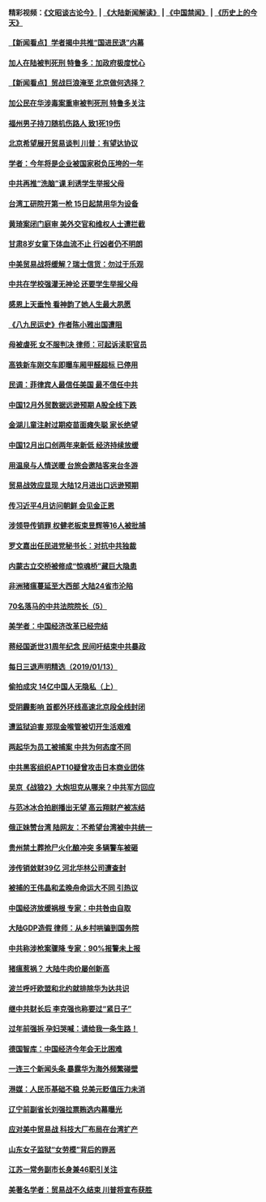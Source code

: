 #### 精彩视频：[《文昭谈古论今》](https://github.com/gfw-breaker/wenzhao/blob/master/README.md?t=01142131) | [《大陆新闻解读》](https://github.com/gfw-breaker/ntdtv-comedy/blob/master/README.md?t=01142131) | [《中国禁闻》](https://github.com/gfw-breaker/ntdtv-news/blob/master/README.md?t=01142131) | [《历史上的今天》](https://github.com/gfw-breaker/today-in-history/blob/master/README.md?t=01142131) 

#### [【新闻看点】学者揭中共推“国进民退”内幕](../pages/nsc413/n10975497.md?t=01142131) 

#### [加人在陆被判死刑 特鲁多：加政府极度忧心](../pages/nsc413/n10975591.md?t=01142131) 

#### [【新闻看点】贸战巨浪淹至 北京做何选择？](../pages/nsc413/n10975303.md?t=01142131) 

#### [加公民在华涉毒案重审被判死刑 特鲁多关注](../pages/nsc413/n10975372.md?t=01142131) 

#### [福州男子持刀随机伤路人 致1死19伤](../pages/nsc413/n10975494.md?t=01142131) 

#### [北京希望展开贸易谈判 川普：有望达协议](../pages/nsc413/n10975474.md?t=01142131) 

#### [学者：今年将是企业被国家税负压垮的一年](../pages/nsc413/n10975394.md?t=01142131) 

#### [中共再推“洗脑”课 利诱学生举报父母](../pages/nsc413/n10975169.md?t=01142131) 

#### [台湾工研院开第一枪 15日起禁用华为设备](../pages/nsc413/n10975203.md?t=01142131) 

#### [黄琦案闭门庭审 美外交官和维权人士遭拦截](../pages/nsc413/n10975316.md?t=01142131) 

#### [甘肃8岁女童下体血流不止 行凶者仍不明朗](../pages/nsc413/n10974865.md?t=01142131) 

#### [中美贸易战将缓解？瑞士信货：勿过于乐观](../pages/nsc413/n10975237.md?t=01142131) 

#### [中共在学校强灌无神论 还要学生举报父母](../pages/nsc413/n10975054.md?t=01142131) 

#### [感恩上天垂怜 看神韵了她人生最大夙愿](../pages/nsc413/n10973807.md?t=01142131) 

#### [《八九民运史》作者陈小雅出国遭阻](../pages/nsc413/n10975067.md?t=01142131) 

#### [母被虐死 女不服判决 律师：可起诉渎职官员](../pages/nsc413/n10974866.md?t=01142131) 

#### [高铁新车刚交车即曝车厢甲醛超标 已停用](../pages/nsc413/n10974791.md?t=01142131) 

#### [民调：菲律宾人最信任美国 最不信任中共](../pages/nsc413/n10974870.md?t=01142131) 

#### [中国12月外贸数据远逊预期 A股全线下跌](../pages/nsc413/n10974454.md?t=01142131) 

#### [金湖儿童注射过期疫苗面瘫失聪 家长绝望](../pages/nsc413/n10974328.md?t=01142131) 

#### [中国12月出口创两年来新低 经济持续放缓](../pages/nsc413/n10974722.md?t=01142131) 


#### [用温泉与人情送暖 台旅会邀陆客来台冬游](../pages/nsc413/n10974692.md?t=01142131) 

#### [贸易战效应显现 大陆12月进出口远逊预期](../pages/nsc413/n10973942.md?t=01142131) 

#### [传习近平4月访问朝鲜 会见金正恩](../pages/nsc413/n10974482.md?t=01142131) 

#### [涉领导传销罪 权健老板束昱辉等16人被批捕](../pages/nsc413/n10974299.md?t=01142131) 

#### [罗文嘉出任民进党秘书长：对抗中共独裁](../pages/nsc413/n10974339.md?t=01142131) 

#### [内蒙古立交桥被修成“惊魂桥”藏巨大隐患](../pages/nsc413/n10974093.md?t=01142131) 

#### [非洲猪瘟蔓延至大西部 大陆24省市沦陷](../pages/nsc413/n10973814.md?t=01142131) 

#### [70名落马的中共法院院长（5）](../pages/nsc413/n10959917.md?t=01142131) 

#### [美学者：中国经济改革已经完结](../pages/nsc413/n10973365.md?t=01142131) 

#### [蒋经国逝世31周年纪念 民间吁结束中共暴政](../pages/nsc413/n10973350.md?t=01142131) 

#### [每日三退声明精选（2019/01/13）](../pages/nsc413/n10973752.md?t=01142131) 

#### [偷拍成灾 14亿中国人无隐私（上）](../pages/nsc413/n10972071.md?t=01142131) 

#### [受阴霾影响 首都外环线高速北京段全线封闭](../pages/nsc413/n10973528.md?t=01142131) 

#### [遭监狱迫害 郑现金喉管被切开生活艰难](../pages/nsc413/n10968993.md?t=01142131) 

#### [两起华为员工被捕案 中共为何态度不同](../pages/nsc413/n10973304.md?t=01142131) 

#### [中共黑客组织APT10疑曾攻击日本商业团体](../pages/nsc413/n10973309.md?t=01142131) 

#### [吴京《战狼2》大炮坦克从哪来？中共军方回应](../pages/nsc413/n10972941.md?t=01142131) 

#### [与范冰冰合拍剧播出无望 高云翔财产被冻结](../pages/nsc413/n10973181.md?t=01142131) 

#### [俄正妹赞台湾 陆网友：不希望台湾被中共统一](../pages/nsc413/n10972677.md?t=01142131) 

#### [贵州禁土葬抢尸火化酿冲突 多辆警车被砸](../pages/nsc413/n10973146.md?t=01142131) 

#### [涉传销敛财39亿 河北华林公司遭查封](../pages/nsc413/n10973142.md?t=01142131) 

#### [被捕的王伟晶和孟晚舟命运大不同 引热议](../pages/nsc413/n10972943.md?t=01142131) 

#### [中国经济放缓祸根 专家：中共咎由自取](../pages/nsc413/n10973083.md?t=01142131) 

#### [大陆GDP造假 律师：从乡村哄骗到国务院](../pages/nsc413/n10971840.md?t=01142131) 

#### [中共称涉枪案骤降 专家：90%报警未上报](../pages/nsc413/n10972910.md?t=01142131) 

#### [猪瘟惹祸？ 大陆牛肉价屡创新高](../pages/nsc413/n10972896.md?t=01142131) 

#### [波兰呼吁欧盟和北约就排除华为达共识](../pages/nsc413/n10972945.md?t=01142131) 

#### [继中共财长后 李克强也称要过“紧日子”](../pages/nsc413/n10972926.md?t=01142131) 


#### [过年前强拆 孕妇哭喊：请给我一条生路！](../pages/nsc413/n10972700.md?t=01142131) 

#### [德国智库：中国经济今年会无比困难](../pages/nsc413/n10972293.md?t=01142131) 

#### [一连三个新闻头条 暴露华为海外频繁碰壁](../pages/nsc413/n10971567.md?t=01142131) 

#### [港媒：人民币基础不稳 兑美元贬值压力未消](../pages/nsc413/n10971729.md?t=01142131) 

#### [辽宁前副省长刘强拉票贿选内幕曝光](../pages/nsc413/n10971992.md?t=01142131) 

#### [应对美中贸易战 科技大厂布局在台湾扩产](../pages/nsc413/n10971277.md?t=01142131) 

#### [山东女子监狱“女劳模”背后的罪恶](../pages/nsc413/n10970958.md?t=01142131) 

#### [江苏一常务副市长身兼46职引关注](../pages/nsc413/n10971720.md?t=01142131) 

#### [美著名学者：贸易战不久结束 川普将宣布获胜](../pages/nsc413/n10971697.md?t=01142131) 

